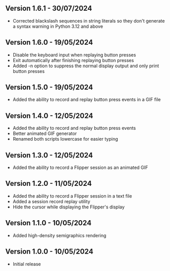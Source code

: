 ## Version 1.6.1 - 30/07/2024
- Corrected blackslash sequences in string literals so they don't generate a syntax warning in Python 3.12 and above

## Version 1.6.0 - 19/05/2024

- Disable the keyboard input when replaying button presses
- Exit automatically after finishing replaying button presses
- Added -n option to suppress the normal display output and only print button presses

## Version 1.5.0 - 19/05/2024

- Added the ability to record and replay button press events in a GIF file

## Version 1.4.0 - 12/05/2024

- Added the ability to record and replay button press events
- Better animated GIF generator
- Renamed both scripts lowercase for easier typing

## Version 1.3.0 - 12/05/2024

- Added the ability to record a Flipper session as an animated GIF

## Version 1.2.0 - 11/05/2024

- Added the ability to record a Flipper session in a text file
- Added a session record replay utility
- Hide the cursor while displaying the Flipper's display

## Version 1.1.0 - 10/05/2024

- Added high-density semigraphics rendering

## Version 1.0.0 - 10/05/2024

- Initial release
